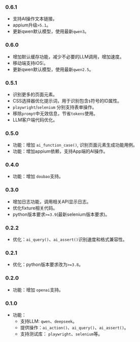 ### 0.6.1

* 支持AI操作文本链接。
* appium升级`>5.1`。
* 更新qwen默认模型，使用最新`qwen3`。

### 0.6.0

* 增加默认缓存功能，减少不必要的LLM调用，增加速度。
* 移动端支持iOS❕。
* 更新qwen默认模型，使用最新`qwen2.5`。

### 0.5.1

* 识别更多的页面元素。
* CSS选择器优化提示词，用于识别包含`$`符号的ID属性。
* `playwright`/`selenium` 分别支持表单操作。
* 移除`prompt`中无效信息，节省`tokens`使用。
* LLM客户端代码优化。

### 0.5.0

* 功能：增加 `ai_function_case()`, 识别页面元素生成功能用例。
* 功能：增加appium依赖，支持App端的AI操作。

### 0.4.0

* 功能：增加 `doubao`支持。

### 0.3.0

* 增加日志功能，调用相关API显示日志。
* 优化fixture相关代码。
* python版本要求`>=3.9`(最新selenium版本要求)。

### 0.2.2

* 优化：`ai_query()`、`ai_assert()`识别速度和格式兼容性。

### 0.2.1

* 优化：python版本要求改为`>=3.8`。

### 0.2.0

* 功能：增加 `openai`支持。

### 0.1.0

* 功能：
    * 支持LLM: `qwen`、`deepseek`。
    * 提供操作：`ai_action()`、`ai_query()`、`ai_assert()`。
    * 支持测试库： `playwright`、`selenium`等。
